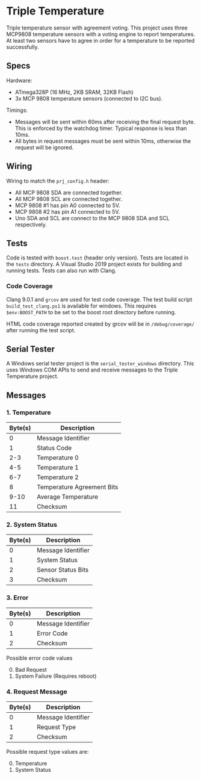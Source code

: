 # Triple Temperature

Triple temperature sensor with agreement voting. This project uses three  MCP9808 temperature sensors with a voting engine to report temperatures. At least two sensors have to agree in order for a temperature to be reported successfully.

## Specs

Hardware:
- ATmega328P (16 MHz, 2KB SRAM, 32KB Flash)
- 3x MCP 9808 temperature sensors (connected to I2C bus).

Timings:
- Messages will be sent within 60ms after receiving the final request byte. This is enforced by the watchdog timer. Typical response is less than 10ms.
- All bytes in request messages must be sent within 10ms, otherwise the request will be ignored.

## Wiring

Wiring to match the `prj_config.h` header:
- All MCP 9808 SDA are connected together.
- All MCP 9808 SCL are connected together.
- MCP 9808 #1 has pin A0 connected to 5V.
- MCP 9808 #2 has pin A1 connected to 5V.
- Uno SDA and SCL are connect to the MCP 9808 SDA and SCL respectively.

## Tests

Code is tested with `boost.test` (header only version).  Tests are located in the `tests` directory. A Visual Studio 2019 project exists for building and running tests. Tests can also run with Clang.

### Code Coverage 

Clang 9.0.1 and `grcov` are used for test code coverage. The test build script `build_test_clang.ps1` is available for windows. This requires `$env:BOOST_PATH` to be set to the boost root directory before running.

HTML code coverage reported created by grcov will be in `/debug/coverage/` after running the test script.

## Serial Tester

A Windows serial tester project is the `serial_tester_windows` directory. This uses Windows COM APIs to send and receive messages to the Triple Temperature project.

## Messages

### 1. Temperature

|Byte(s)    |Description                |
|-----------|---------------------------|
|0          |Message Identifier         |
|1          |Status Code                |
|2-3        |Temperature 0              |
|4-5        |Temperature 1              |
|6-7        |Temperature 2              |
|8          |Temperature Agreement Bits |
|9-10       |Average Temperature        |
|11         |Checksum                   |

### 2. System Status

|Byte(s)    |Description                |
|-----------|---------------------------|
|0          |Message Identifier         |
|1          |System Status              |
|2          |Sensor Status Bits         |
|3          |Checksum                   |

### 3. Error

|Byte(s)    |Description                |
|-----------|---------------------------|
|0          |Message Identifier         |
|1          |Error Code                 |
|2          |Checksum                   |

Possible error code values

0. Bad Request
1. System Failure (Requires reboot)

### 4. Request Message

|Byte(s)    |Description                |
|-----------|---------------------------|
|0          |Message Identifier         |
|1          |Request Type               |
|2          |Checksum                   |

Possible request type values are:

0. Temperature
1. System Status
